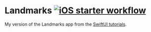 # Landmarks [![iOS starter workflow](https://github.com/joshaustintech/Landmarks/actions/workflows/ios.yml/badge.svg)](https://github.com/joshaustintech/Landmarks/actions/workflows/ios.yml)
My version of the Landmarks app from the [SwiftUI tutorials](https://developer.apple.com/tutorials/swiftui/).
